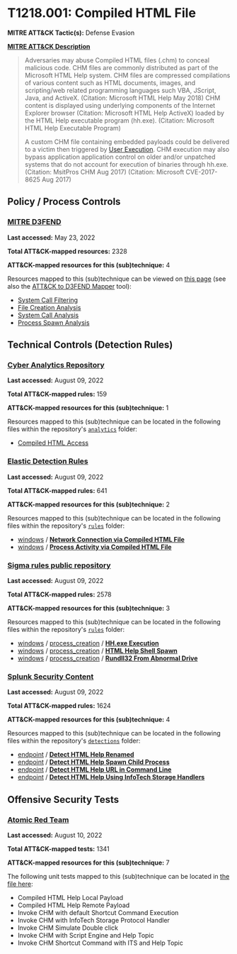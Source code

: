 # T1218.001: Compiled HTML File
**MITRE ATT&CK Tactic(s):** Defense Evasion

**[MITRE ATT&CK Description](https://attack.mitre.org/techniques/T1218/001)**
<blockquote>Adversaries may abuse Compiled HTML files (.chm) to conceal malicious code. CHM files are commonly distributed as part of the Microsoft HTML Help system. CHM files are compressed compilations of various content such as HTML documents, images, and scripting/web related programming languages such VBA, JScript, Java, and ActiveX. (Citation: Microsoft HTML Help May 2018) CHM content is displayed using underlying components of the Internet Explorer browser (Citation: Microsoft HTML Help ActiveX) loaded by the HTML Help executable program (hh.exe). (Citation: Microsoft HTML Help Executable Program)

A custom CHM file containing embedded payloads could be delivered to a victim then triggered by [User Execution](https://attack.mitre.org/techniques/T1204). CHM execution may also bypass application application control on older and/or unpatched systems that do not account for execution of binaries through hh.exe. (Citation: MsitPros CHM Aug 2017) (Citation: Microsoft CVE-2017-8625 Aug 2017)</blockquote>

## Policy / Process Controls
### [MITRE D3FEND](https://d3fend.mitre.org/)
**Last accessed:** May 23, 2022

**Total ATT&CK-mapped resources:** 2328

**ATT&CK-mapped resources for this (sub)technique:** 4

Resources mapped to this (sub)technique can be viewed on [this page](https://d3fend.mitre.org/) (see also the [ATT&CK to D3FEND Mapper](https://d3fend.mitre.org/tools/attack-mapper) tool):

* [System Call Filtering](https://d3fend.mitre.org/technique/d3f:SystemCallFiltering)
* [File Creation Analysis](https://d3fend.mitre.org/technique/d3f:FileCreationAnalysis)
* [System Call Analysis](https://d3fend.mitre.org/technique/d3f:SystemCallAnalysis)
* [Process Spawn Analysis](https://d3fend.mitre.org/technique/d3f:ProcessSpawnAnalysis)

## Technical Controls (Detection Rules)
### [Cyber Analytics Repository](https://car.mitre.org)
**Last accessed:** August 09, 2022

**Total ATT&CK-mapped rules:** 159

**ATT&CK-mapped resources for this (sub)technique:** 1

Resources mapped to this (sub)technique can be located in the following files within the repository's <code>[analytics](https://github.com/mitre-attack/car/blob/master/analytics)</code> folder:

* [Compiled HTML Access](https://github.com/mitre-attack/car/tree/master/analytics/CAR-2020-11-009.yaml)

### [Elastic Detection Rules](https://github.com/elastic/detection-rules)
**Last accessed:** August 09, 2022

**Total ATT&CK-mapped rules:** 641

**ATT&CK-mapped resources for this (sub)technique:** 2

Resources mapped to this (sub)technique can be located in the following files within the repository's <code>[rules](https://github.com/elastic/detection-rules/tree/main/rules)</code> folder:

* [windows](https://github.com/elastic/detection-rules/tree/main/rules/windows/) / **[Network Connection via Compiled HTML File](https://github.com/elastic/detection-rules/blob/main/rules/windows/execution_html_help_executable_program_connecting_to_the_internet.toml)**
* [windows](https://github.com/elastic/detection-rules/tree/main/rules/windows/) / **[Process Activity via Compiled HTML File](https://github.com/elastic/detection-rules/blob/main/rules/windows/execution_via_compiled_html_file.toml)**

### [Sigma rules public repository](https://github.com/SigmaHQ/sigma)
**Last accessed:** August 09, 2022

**Total ATT&CK-mapped rules:** 2578

**ATT&CK-mapped resources for this (sub)technique:** 3

Resources mapped to this (sub)technique can be located in the following files within the repository's <code>[rules](https://github.com/SigmaHQ/sigma/tree/master/rules)</code> folder:

* [windows](https://github.com/SigmaHQ/sigma/tree/master/rules/windows/) / [process_creation](https://github.com/SigmaHQ/sigma/tree/master/rules/windows/process_creation/) / **[HH.exe Execution](https://github.com/SigmaHQ/sigma/blob/master/rules/windows/process_creation/proc_creation_win_hh_chm.yml)**
* [windows](https://github.com/SigmaHQ/sigma/tree/master/rules/windows/) / [process_creation](https://github.com/SigmaHQ/sigma/tree/master/rules/windows/process_creation/) / **[HTML Help Shell Spawn](https://github.com/SigmaHQ/sigma/blob/master/rules/windows/process_creation/proc_creation_win_html_help_spawn.yml)**
* [windows](https://github.com/SigmaHQ/sigma/tree/master/rules/windows/) / [process_creation](https://github.com/SigmaHQ/sigma/tree/master/rules/windows/process_creation/) / **[Rundll32 From Abnormal Drive](https://github.com/SigmaHQ/sigma/blob/master/rules/windows/process_creation/proc_creation_win_rundll32_not_from_c_drive.yml)**

### [Splunk Security Content](https://github.com/splunk/security_content)
**Last accessed:** August 09, 2022

**Total ATT&CK-mapped rules:** 1624

**ATT&CK-mapped resources for this (sub)technique:** 4

Resources mapped to this (sub)technique can be located in the following files within the repository's <code>[detections](https://github.com/splunk/security_content/tree/develop/detections)</code> folder:

* [endpoint](https://github.com/splunk/security_content/tree/develop/detections/endpoint/) / **[Detect HTML Help Renamed](https://github.com/splunk/security_content/blob/develop/detections/endpoint/detect_html_help_renamed.yml)**
* [endpoint](https://github.com/splunk/security_content/tree/develop/detections/endpoint/) / **[Detect HTML Help Spawn Child Process](https://github.com/splunk/security_content/blob/develop/detections/endpoint/detect_html_help_spawn_child_process.yml)**
* [endpoint](https://github.com/splunk/security_content/tree/develop/detections/endpoint/) / **[Detect HTML Help URL in Command Line](https://github.com/splunk/security_content/blob/develop/detections/endpoint/detect_html_help_url_in_command_line.yml)**
* [endpoint](https://github.com/splunk/security_content/tree/develop/detections/endpoint/) / **[Detect HTML Help Using InfoTech Storage Handlers](https://github.com/splunk/security_content/blob/develop/detections/endpoint/detect_html_help_using_infotech_storage_handlers.yml)**


## Offensive Security Tests
### [Atomic Red Team](https://github.com/redcanaryco/atomic-red-team)
**Last accessed:** August 10, 2022

**Total ATT&CK-mapped tests:** 1341

**ATT&CK-mapped resources for this (sub)technique:** 7

The following unit tests mapped to this (sub)technique can be located in [the file here](https://github.com/redcanaryco/atomic-red-team/tree/master/atomics/T1218.001/T1218.001.yaml):

* Compiled HTML Help Local Payload
* Compiled HTML Help Remote Payload
* Invoke CHM with default Shortcut Command Execution
* Invoke CHM with InfoTech Storage Protocol Handler
* Invoke CHM Simulate Double click
* Invoke CHM with Script Engine and Help Topic
* Invoke CHM Shortcut Command with ITS and Help Topic

